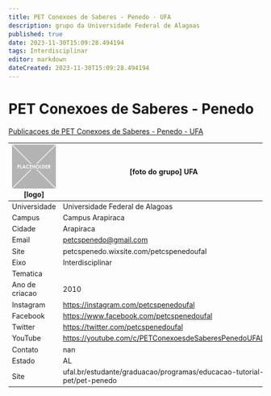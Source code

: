 ```yaml
---
title: PET Conexoes de Saberes - Penedo - UFA
description: grupo da Universidade Federal de Alagoas
published: true
date: 2023-11-30T15:09:28.494194
tags: Interdisciplinar
editor: markdown
dateCreated: 2023-11-30T15:09:28.494194
---
```


# PET Conexoes de Saberes - Penedo

[Publicacoes de PET Conexoes de Saberes - Penedo - UFA](/atividade/10PETConexoesdeSaberesPenedoUFA/feed.md)

| ![placeholder.png](/placeholder.png) [logo] | [foto do grupo] UFA         |
| ------------------------------------------- | ------------------------------------------------- |
| Universidade                                | Universidade Federal de Alagoas      |
| Campus                                      | Campus Arapiraca            |
| Cidade                                      | Arapiraca             |
| Email                                       | petcspenedo@gmail.com             |
| Site                                        | petcspenedo.wixsite.com/petcspenedoufal              |
| Eixo                                        | Interdisciplinar              |
| Tematica                                    |           |
| Ano de criacao                              | 2010        |
| Instagram                                   | https://instagram.com/petcspenedoufal         |
| Facebook                                    | https://www.facebook.com/petcspenedoufal          |
| Twitter                                     | https://twitter.com/petcspenedoufal           |
| YouTube                                     | https://youtube.com/c/PETConexoesdeSaberesPenedoUFAL           |
| Contato                                     | nan         |
| Estado                                      |  AL            |
| Site                                        | ufal.br/estudante/graduacao/programas/educacao-tutorial-pet/pet-penedo |
